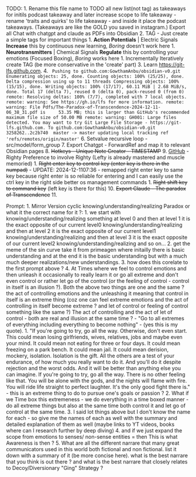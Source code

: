 TODO:
	1. Rename this file name to TODO
all new list(not tag) as takeaways for initils podcast takeaway and later increase scope to life takeaway - rename 'traits and quirks' to life takeaway - and inside it place the podcast takeaways. (Takeaways are like the GOLD you saved in instagram.)
Export all Chat with chatgpt and claude as PDFs into Obsidian 
	2. TAG - Just create a simple tags for important things
		1. **Action Potentials**  | Electric Signals **Increase** this by continuous new learning, *Boring* doesn't work here
		1. **Neurotransmitters** | Chemical Signals **Regulate** this by controlling your emotions (Focused Boxing), *Boring* works here
		1. Incrementally Iteratively create TAG (be more conservative in the 'create' part) 
	3. Learn https://git-lfs.github.com.
	4. ```
		Pushing to github.com:GowthamAnbu/obsidian-v0.git
		Enumerating objects: 25, done.
		Counting objects: 100% (25/25), done.
		Delta compression using up to 11 threads
		Compressing objects: 100% (15/15), done.
		Writing objects: 100% (17/17), 60.11 MiB | 2.68 MiB/s, done.
		Total 17 (delta 7), reused 0 (delta 0), pack-reused 0 (from 0)
		remote: Resolving deltas: 100% (7/7), completed with 7 local objects.
		remote: warning: See https://gh.io/lfs for more information.
		remote: warning: File Pdfs/The-Paradox-of-Transcendence-2024-12-11-06_38_31.pdf is     53.35 MB; this is larger than GitHub's recommended maximum file size of 50.00 MB
		remote: warning: GH001: Large files detected. You may want to try Git Large File Storage - https://git-lfs.github.com.
		To github.com:GowthamAnbu/obsidian-v0.git
		   3258262..2c2b740  master -> master
		updating local tracking ref 'refs/remotes/origin/master'```
	6. Setvalue recursive loop - src/model/form_group 
	7. Export Chatgpt - ForwardRef and map it to relevant Obsidian pages
	8. ~~Hotkeys - Unique Note Creator - TIMESTAMP~~
	9. [GitHub](https://github.com/pqrs-org/Karabiner-Elements) - Righty Preference to involve Righty (Lefty is already mastered and muscle memoried)
		1. ~~Right enter key to control key (enter key is there in the numpad)~~ - UPDATE: 2024-12-1107:36 - remapped right enter key to same key because right enter is so reliable for entering and I can easily use the ctrl key in the right side better os management commands
		1. ~~Right shift key to  command key~~ (left key is there for this)
	10. ~~Export Claude - The paradox of Transcendence~~
	11. 

Prompt:
	1. Mirror Version cyclic knowing/understanding/realizing Paradox  or what it the correct name for it ?:
		1. we start with knowing/understanding/realizing something at level 0 and then at level 1 it is the exact opposite of our current level0 knowing/understanding/realizing and then at level 2 it is the exact opposite of  our current level1 knowing/understanding/realizing and then at level 3 it is the exact opposite of our current level2 knowing/understanding/realizing and so on...
	2. get the meme of the sin curve take it from primeagen where initailly there is basic understanding and at the end it is the basic understanding but with a much much deeper realizations/new understandings.
	3. how does this corelate to the first prompt above  ?
	4. At Times where we feel to control emotions and then unleash it occasionally to really learn it or go all extreme and don't even control or rather let go of the control (or the feeling of control - control in itself is an illusion ?). Both the above two things are one and the same ? the act of controlling emotions and the unleashing it meaning that control in itself is an extreme thing (coz one can feel extreme emotions and the act of controlling in itself become extreme ? and let of control or feeling of control something like the same ?) The act of controlling and the act of let of control - both are real and illusion at the same time ? -  "Go to all extremes of everything including everything to become nothing" - (yes this is my quote).
		1. "If you're going to try, go all the way. Otherwise, don't even start. This could mean losing girlfriends, wives, relatives, jobs and maybe even your mind. It could mean not eating for three or four days. It could mean freezing on a park bench. It could mean jail. It could mean derision, mockery, isolation. Isolation is the gift. All the others are a test of your endurance, of how much you really want to do it. And you'll do it despite rejection and the worst odds. And it will be better than anything else you can imagine. If you're going to try, go all the way. There is no other feeling like that. You will be alone with the gods, and the nights will flame with fire. You will ride life straight to perfect laughter. It's the only good fight there is." - this is an extreme thing to do to pursue one's goals or passion ?
		2. What if we Time box this extremeness - we do everything in a time boxed manner - do all extreme things but also at the same time both control it and let go of control at the same time. 
		3. I said lot things above but I don't know the name for each - so give me the names of each as well with the summary and detailed explanation of them as well (maybe links to YT videos, books where can I research further by deep diving)
		4. and if we just expand the scope from emotions to senses/ non-sense entities = then This is what Awareness is then ? 
	5. What are all the different narrare that many great communicators used in this world both fictional and non fictional. list it down with a summary of it (be more concise here). what is the best narrare that you think is out there ? and what is the best narrare that closely relates to Decoy/Diversionary "Ging" Strategy ?